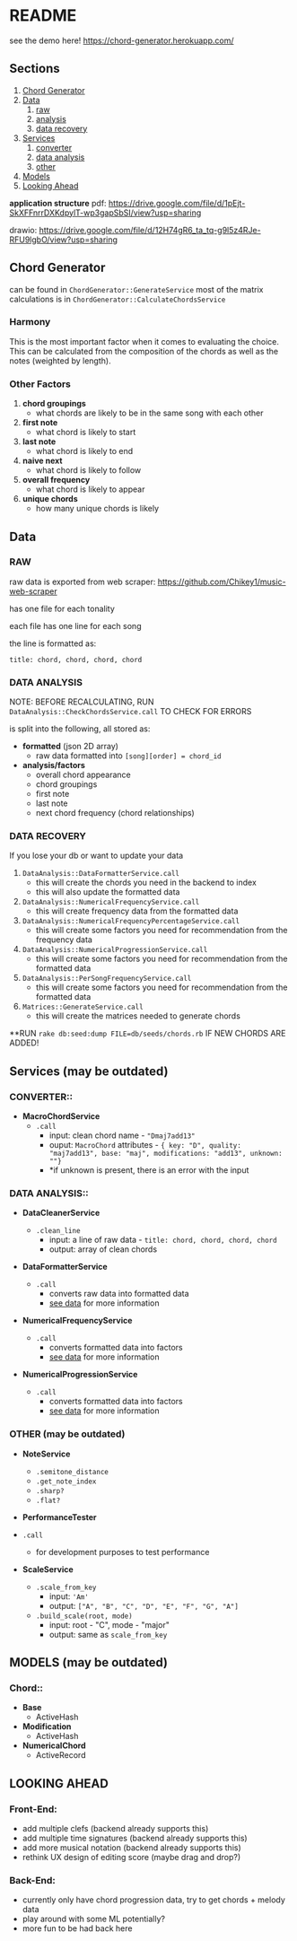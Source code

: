 # README
see the demo here!
https://chord-generator.herokuapp.com/

<!-- ## Pre-Commit

1. `rubocop`
2. `eslint`
3. `yarn flow` -->

## Sections
1. [Chord Generator](#chord-generator)
2. [Data](#data)
   1. [raw](#raw)
   2. [analysis](#analysis)
   3. [data recovery](#data-recovery)
3. [Services](#services)
   1. [converter](#converter)
   2. [data analysis](#data-analysis)
   3. [other](#other)
4. [Models](#models)
5. [Looking Ahead](#looking-ahead)




**application structure**
pdf: https://drive.google.com/file/d/1pEjt-SkXFFnrrDXKdpylT-wp3gapSbSI/view?usp=sharing

drawio: https://drive.google.com/file/d/12H74gR6_ta_tq-g9l5z4RJe-RFU9lgbO/view?usp=sharing


## Chord Generator
can be found in `ChordGenerator::GenerateService`
most of the matrix calculations is in `ChordGenerator::CalculateChordsService`

### Harmony
This is the most important factor when it comes to evaluating the choice.
This can be calculated from the composition of the chords as well as the notes (weighted by length).

### Other Factors
1. **chord groupings**
   - what chords are likely to be in the same song with each other
2. **first note**
   - what chord is likely to start
3. **last note**
   - what chord is likely to end
4. **naive next**
   - what chord is likely to follow
5. **overall frequency**
   - what chord is likely to appear
6. **unique chords**
   - how many unique chords is likely

## Data
### RAW
raw data is exported from web scraper: https://github.com/Chikey1/music-web-scraper

has one file for each tonality

each file has one line for each song

the line is formatted as:

`title: chord, chord, chord, chord`

### DATA ANALYSIS
NOTE: BEFORE RECALCULATING, RUN `DataAnalysis::CheckChordsService.call` TO CHECK FOR ERRORS

is split into the following, all stored as:
- **formatted** (json 2D array)
  - raw data formatted into `[song][order] = chord_id`
- **analysis/factors**
  - overall chord appearance
  - chord groupings
  - first note
  - last note
  - next chord frequency (chord relationships)

### DATA RECOVERY
If you lose your db or want to update your data
1. `DataAnalysis::DataFormatterService.call`
    - this will create the chords you need in the backend to index
    - this will also update the formatted data
2. `DataAnalysis::NumericalFrequencyService.call`
    - this will create frequency data from the formatted data
3. `DataAnalysis::NumericalFrequencyPercentageService.call`
    - this will create some factors you need for recommendation from the frequency data
4. `DataAnalysis::NumericalProgressionService.call`
    - this will create some factors you need for recommendation from the formatted data
5. `DataAnalysis::PerSongFrequencyService.call`
    - this will create some factors you need for recommendation from the formatted data
6. `Matrices::GenerateService.call`
    - this will create the matrices needed to generate chords

**RUN `rake db:seed:dump FILE=db/seeds/chords.rb` IF NEW CHORDS ARE ADDED!


## Services (may be outdated)
### CONVERTER::
- **MacroChordService**
  - `.call`
    - input: clean chord name - `"Dmaj7add13"`
    - ouput: `MacroChord` attributes - `{ key: "D", quality: "maj7add13", base: "maj", modifications: "add13", unknown: ""}`
    - *if unknown is present, there is an error with the input

### DATA ANALYSIS::
- **DataCleanerService**
  - `.clean_line`
    - input: a line of raw data - `title: chord, chord, chord, chord`
    - output: array of clean chords
- **DataFormatterService**
  - `.call`
    - converts raw data into formatted data
    - [see data](#data) for more information
- **NumericalFrequencyService**
  - `.call`
    - converts formatted data into factors
    - [see data](#data) for more information

- **NumericalProgressionService**
  - `.call`
    - converts formatted data into factors
    - [see data](#data) for more information

### OTHER (may be outdated)
- **NoteService**
  - `.semitone_distance`
  - `.get_note_index`
  - `.sharp?`
  - `.flat?`

- **PerformanceTester**
- `.call`
    - for development purposes to test performance
- **ScaleService**
  - `.scale_from_key`
    - input: `'Am'`
    - output: `["A", "B", "C", "D", "E", "F", "G", "A"]`
  - `.build_scale(root, mode)`
    - input: root - "C", mode - "major"
    - output: same as `scale_from_key`

## MODELS (may be outdated)
### Chord::
- **Base**
  - ActiveHash
- **Modification**
  - ActiveHash
- **NumericalChord**
  - ActiveRecord

## LOOKING AHEAD
### Front-End:
- add multiple clefs (backend already supports this)
- add multiple time signatures (backend already supports this)
- add more musical notation (backend already supports this)
- rethink UX design of editing score (maybe drag and drop?)

### Back-End:
- currently only have chord progression data, try to get chords + melody data
- play around with some ML potentially?
- more fun to be had back here